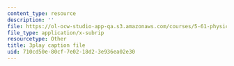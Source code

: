 ```yaml
---
content_type: resource
description: ''
file: https://ol-ocw-studio-app-qa.s3.amazonaws.com/courses/5-61-physical-chemistry-fall-2017/710cd50e80cf7e0218d23e936ea02e30_IZ405_YLKJQ.srt
file_type: application/x-subrip
resourcetype: Other
title: 3play caption file
uid: 710cd50e-80cf-7e02-18d2-3e936ea02e30
---
```

